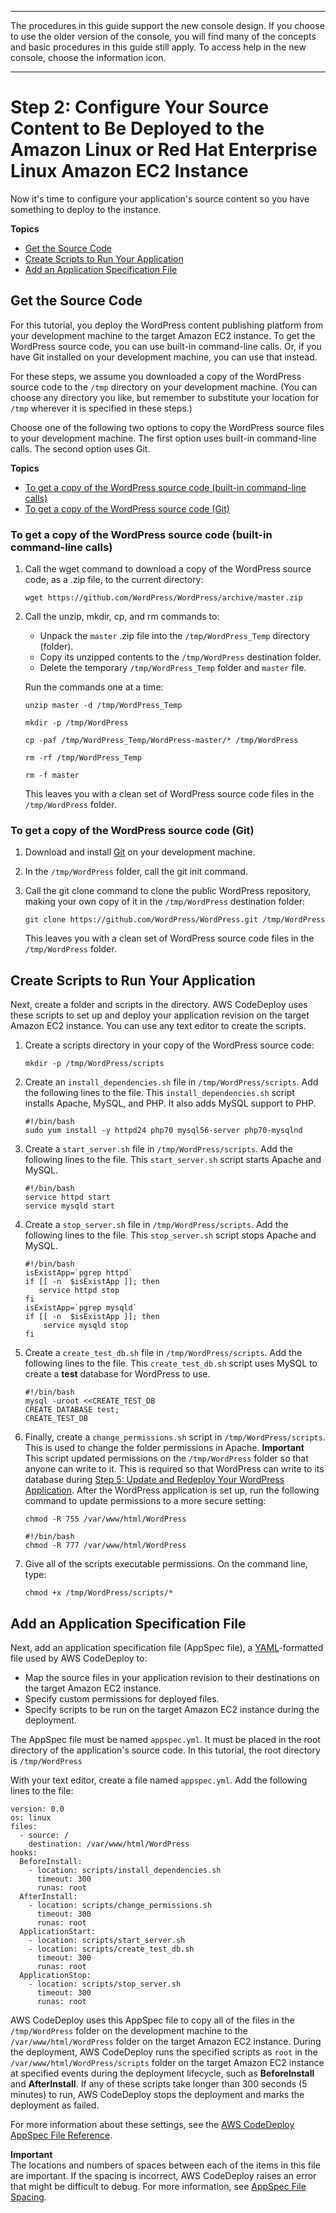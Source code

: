 --------

 The procedures in this guide support the new console design\. If you choose to use the older version of the console, you will find many of the concepts and basic procedures in this guide still apply\. To access help in the new console, choose the information icon\. 

--------

# Step 2: Configure Your Source Content to Be Deployed to the Amazon Linux or Red Hat Enterprise Linux Amazon EC2 Instance<a name="tutorials-wordpress-configure-content"></a>

Now it's time to configure your application's source content so you have something to deploy to the instance\.

**Topics**
+ [Get the Source Code](#tutorials-wordpress-configure-content-download-code)
+ [Create Scripts to Run Your Application](#tutorials-wordpress-configure-content-create-scripts)
+ [Add an Application Specification File](#tutorials-wordpress-configure-content-add-appspec-file)

## Get the Source Code<a name="tutorials-wordpress-configure-content-download-code"></a>

For this tutorial, you deploy the WordPress content publishing platform from your development machine to the target Amazon EC2 instance\. To get the WordPress source code, you can use built\-in command\-line calls\. Or, if you have Git installed on your development machine, you can use that instead\.

For these steps, we assume you downloaded a copy of the WordPress source code to the `/tmp` directory on your development machine\. \(You can choose any directory you like, but remember to substitute your location for `/tmp` wherever it is specified in these steps\.\)

Choose one of the following two options to copy the WordPress source files to your development machine\. The first option uses built\-in command\-line calls\. The second option uses Git\.

**Topics**
+ [To get a copy of the WordPress source code \(built\-in command\-line calls\)](#tutorials-wordpress-configure-content-download-code-command-line)
+ [To get a copy of the WordPress source code \(Git\)](#tutorials-wordpress-configure-content-download-code-git)

### To get a copy of the WordPress source code \(built\-in command\-line calls\)<a name="tutorials-wordpress-configure-content-download-code-command-line"></a>

1. Call the wget command to download a copy of the WordPress source code, as a \.zip file, to the current directory:

   ```
   wget https://github.com/WordPress/WordPress/archive/master.zip
   ```

1. Call the unzip, mkdir, cp, and rm commands to:
   + Unpack the `master` \.zip file into the `/tmp/WordPress_Temp` directory \(folder\)\.
   + Copy its unzipped contents to the `/tmp/WordPress` destination folder\.
   + Delete the temporary `/tmp/WordPress_Temp` folder and `master` file\.

   Run the commands one at a time:

   ```
   unzip master -d /tmp/WordPress_Temp
   ```

   ```
   mkdir -p /tmp/WordPress
   ```

   ```
   cp -paf /tmp/WordPress_Temp/WordPress-master/* /tmp/WordPress
   ```

   ```
   rm -rf /tmp/WordPress_Temp
   ```

   ```
   rm -f master
   ```

   This leaves you with a clean set of WordPress source code files in the `/tmp/WordPress` folder\.

### To get a copy of the WordPress source code \(Git\)<a name="tutorials-wordpress-configure-content-download-code-git"></a>

1. Download and install [Git](http://git-scm.com) on your development machine\.

1. In the `/tmp/WordPress` folder, call the git init command\. 

1. Call the git clone command to clone the public WordPress repository, making your own copy of it in the `/tmp/WordPress` destination folder:

   ```
   git clone https://github.com/WordPress/WordPress.git /tmp/WordPress
   ```

   This leaves you with a clean set of WordPress source code files in the `/tmp/WordPress` folder\.

## Create Scripts to Run Your Application<a name="tutorials-wordpress-configure-content-create-scripts"></a>

Next, create a folder and scripts in the directory\. AWS CodeDeploy uses these scripts to set up and deploy your application revision on the target Amazon EC2 instance\. You can use any text editor to create the scripts\.

1. Create a scripts directory in your copy of the WordPress source code:

   ```
   mkdir -p /tmp/WordPress/scripts
   ```

1. Create an `install_dependencies.sh` file in `/tmp/WordPress/scripts`\. Add the following lines to the file\. This `install_dependencies.sh` script installs Apache, MySQL, and PHP\. It also adds MySQL support to PHP\.

   ```
   #!/bin/bash
   sudo yum install -y httpd24 php70 mysql56-server php70-mysqlnd
   ```

1. Create a `start_server.sh` file in `/tmp/WordPress/scripts`\. Add the following lines to the file\. This `start_server.sh` script starts Apache and MySQL\.

   ```
   #!/bin/bash
   service httpd start
   service mysqld start
   ```

1. Create a `stop_server.sh` file in `/tmp/WordPress/scripts`\. Add the following lines to the file\. This `stop_server.sh` script stops Apache and MySQL\.

   ```
   #!/bin/bash
   isExistApp=`pgrep httpd`
   if [[ -n  $isExistApp ]]; then
      service httpd stop
   fi
   isExistApp=`pgrep mysqld`
   if [[ -n  $isExistApp ]]; then
       service mysqld stop
   fi
   ```

1. Create a `create_test_db.sh` file in `/tmp/WordPress/scripts`\. Add the following lines to the file\. This `create_test_db.sh` script uses MySQL to create a **test** database for WordPress to use\.

   ```
   #!/bin/bash
   mysql -uroot <<CREATE_TEST_DB
   CREATE DATABASE test;
   CREATE_TEST_DB
   ```

1. Finally, create a `change_permissions.sh` script in `/tmp/WordPress/scripts`\. This is used to change the folder permissions in Apache\.
**Important**  
 This script updated permissions on the `/tmp/WordPress` folder so that anyone can write to it\. This is required so that WordPress can write to its database during [Step 5: Update and Redeploy Your WordPress Application](tutorials-wordpress-update-and-redeploy-application.md)\. After the WordPress application is set up, run the following command to update permissions to a more secure setting:  

   ```
   chmod -R 755 /var/www/html/WordPress
   ```

   ```
   #!/bin/bash
   chmod -R 777 /var/www/html/WordPress
   ```

1. Give all of the scripts executable permissions\. On the command line, type:

   ```
   chmod +x /tmp/WordPress/scripts/*
   ```

## Add an Application Specification File<a name="tutorials-wordpress-configure-content-add-appspec-file"></a>

Next, add an application specification file \(AppSpec file\), a [YAML](http://www.yaml.org)\-formatted file used by AWS CodeDeploy to:
+ Map the source files in your application revision to their destinations on the target Amazon EC2 instance\.
+ Specify custom permissions for deployed files\.
+ Specify scripts to be run on the target Amazon EC2 instance during the deployment\.

The AppSpec file must be named `appspec.yml`\. It must be placed in the root directory of the application's source code\. In this tutorial, the root directory is `/tmp/WordPress`

With your text editor, create a file named `appspec.yml`\. Add the following lines to the file:

```
version: 0.0
os: linux
files:
  - source: /
    destination: /var/www/html/WordPress
hooks:
  BeforeInstall:
    - location: scripts/install_dependencies.sh
      timeout: 300
      runas: root
  AfterInstall:
    - location: scripts/change_permissions.sh
      timeout: 300
      runas: root
  ApplicationStart:
    - location: scripts/start_server.sh
    - location: scripts/create_test_db.sh
      timeout: 300
      runas: root
  ApplicationStop:
    - location: scripts/stop_server.sh
      timeout: 300
      runas: root
```

AWS CodeDeploy uses this AppSpec file to copy all of the files in the `/tmp/WordPress` folder on the development machine to the `/var/www/html/WordPress` folder on the target Amazon EC2 instance\. During the deployment, AWS CodeDeploy runs the specified scripts as `root` in the `/var/www/html/WordPress/scripts` folder on the target Amazon EC2 instance at specified events during the deployment lifecycle, such as **BeforeInstall** and **AfterInstall**\. If any of these scripts take longer than 300 seconds \(5 minutes\) to run, AWS CodeDeploy stops the deployment and marks the deployment as failed\.

For more information about these settings, see the [AWS CodeDeploy AppSpec File Reference](reference-appspec-file.md)\.

**Important**  
The locations and numbers of spaces between each of the items in this file are important\. If the spacing is incorrect, AWS CodeDeploy raises an error that might be difficult to debug\. For more information, see [AppSpec File Spacing](reference-appspec-file.md#reference-appspec-file-spacing)\.